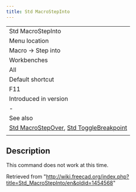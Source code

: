 ```yaml
---
title: Std MacroStepInto
---
```

|  |
| --- |
| Std MacroStepInto |
| Menu location |
| Macro → Step into |
| Workbenches |
| All |
| Default shortcut |
| F11 |
| Introduced in version |
| - |
| See also |
| [Std MacroStepOver](/Std_MacroStepOver "Std MacroStepOver"), [Std ToggleBreakpoint](/Std_ToggleBreakpoint "Std ToggleBreakpoint") |
|  |

## Description

This command does not work at this time.

Retrieved from "<http://wiki.freecad.org/index.php?title=Std_MacroStepInto/en&oldid=1454568>"